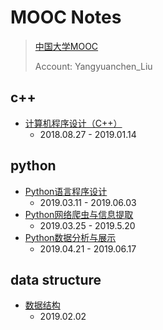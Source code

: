 # MOOC Notes

> [中国大学MOOC](https://www.icourse163.org/)
>
> Account: Yangyuanchen_Liu

## c++

* [计算机程序设计（C++）](https://www.icourse163.org/course/XJTU-46006?tid=1003083001)
  * 2018.08.27 - 2019.01.14

## python

* [Python语言程序设计](https://www.icourse163.org/learn/BIT-268001?tid=1206073223)
  * 2019.03.11 - 2019.06.03
* [Python网络爬虫与信息提取](https://www.icourse163.org/learn/BIT-268001?tid=1206093223)
  * 2019.03.25 - 2019.5.20
* [Python数据分析与展示](https://www.icourse163.org/learn/BIT-1001870002?tid=1206192225)
  * 2019.04.21 - 2019.06.17

## data structure

* [数据结构](https://www.icourse163.org/learn/ZJU-93001?tid=1003997005)
  * 2019.02.02

